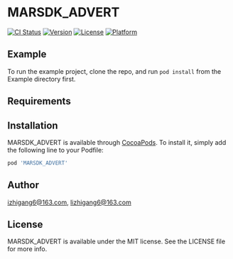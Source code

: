 # MARSDK_ADVERT

[![CI Status](https://img.shields.io/travis/izhigang6@163.com/MARSDK_ADVERT.svg?style=flat)](https://travis-ci.org/izhigang6@163.com/MARSDK_ADVERT)
[![Version](https://img.shields.io/cocoapods/v/MARSDK_ADVERT.svg?style=flat)](https://cocoapods.org/pods/MARSDK_ADVERT)
[![License](https://img.shields.io/cocoapods/l/MARSDK_ADVERT.svg?style=flat)](https://cocoapods.org/pods/MARSDK_ADVERT)
[![Platform](https://img.shields.io/cocoapods/p/MARSDK_ADVERT.svg?style=flat)](https://cocoapods.org/pods/MARSDK_ADVERT)

## Example

To run the example project, clone the repo, and run `pod install` from the Example directory first.

## Requirements

## Installation

MARSDK_ADVERT is available through [CocoaPods](https://cocoapods.org). To install
it, simply add the following line to your Podfile:

```ruby
pod 'MARSDK_ADVERT'
```

## Author

izhigang6@163.com, lizhigang6@163.com

## License

MARSDK_ADVERT is available under the MIT license. See the LICENSE file for more info.
